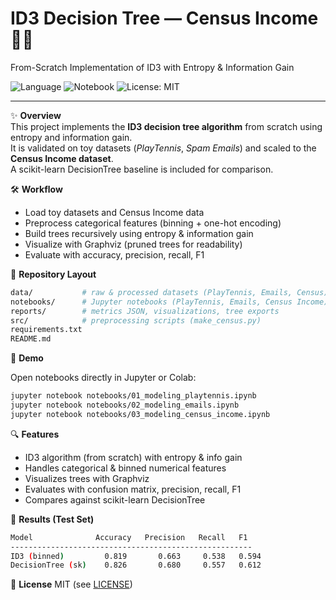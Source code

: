 # ID3 Decision Tree — Census Income 🌳💼  
From-Scratch Implementation of ID3 with Entropy & Information Gain  

![Language](https://img.shields.io/badge/language-Python-blue.svg) 
![Notebook](https://img.shields.io/badge/tool-Jupyter-orange.svg) 
![License: MIT](https://img.shields.io/badge/License-MIT-green.svg)  

---

✨ **Overview**  
This project implements the **ID3 decision tree algorithm** from scratch using entropy and information gain.  
It is validated on toy datasets (*PlayTennis*, *Spam Emails*) and scaled to the **Census Income dataset**.  
A scikit-learn DecisionTree baseline is included for comparison.  

🛠️ **Workflow**  
- Load toy datasets and Census Income data  
- Preprocess categorical features (binning + one-hot encoding)  
- Build trees recursively using entropy & information gain  
- Visualize with Graphviz (pruned trees for readability)  
- Evaluate with accuracy, precision, recall, F1  

📁 **Repository Layout**  
```bash
data/           # raw & processed datasets (PlayTennis, Emails, Census)
notebooks/      # Jupyter notebooks (PlayTennis, Emails, Census Income)
reports/        # metrics JSON, visualizations, tree exports
src/            # preprocessing scripts (make_census.py)
requirements.txt
README.md
```

🚦 **Demo**

Open notebooks directly in Jupyter or Colab:
```bash
jupyter notebook notebooks/01_modeling_playtennis.ipynb
jupyter notebook notebooks/02_modeling_emails.ipynb
jupyter notebook notebooks/03_modeling_census_income.ipynb
```

🔍 **Features**
- ID3 algorithm (from scratch) with entropy & info gain
- Handles categorical & binned numerical features
- Visualizes trees with Graphviz
- Evaluates with confusion matrix, precision, recall, F1
- Compares against scikit-learn DecisionTree

🚦 **Results (Test Set)**
```bash
Model              Accuracy   Precision   Recall   F1
------------------------------------------------------
ID3 (binned)         0.819       0.663     0.538   0.594
DecisionTree (sk)    0.826       0.680     0.557   0.612
```

📜 **License**
MIT (see [LICENSE](LICENSE))
